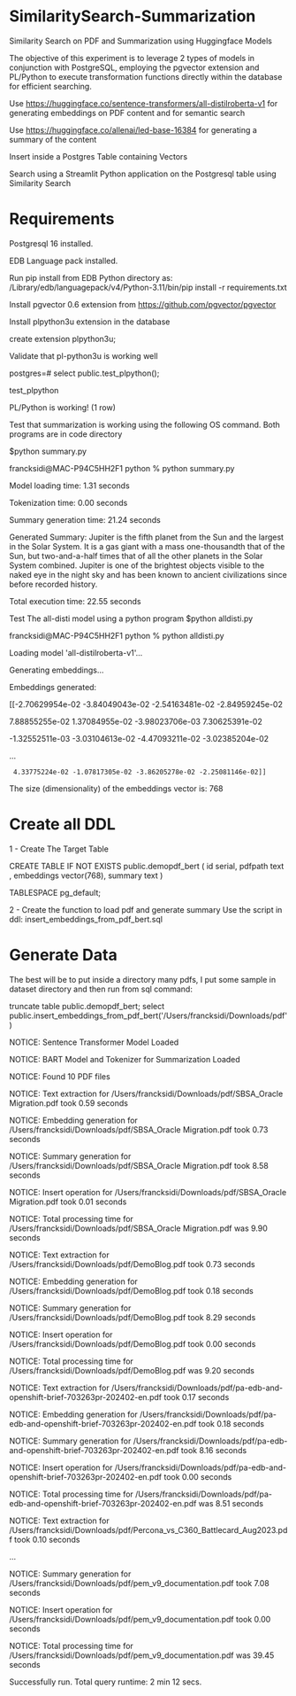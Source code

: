 # SimilaritySearch-Summarization
Similarity Search on PDF and Summarization using Huggingface Models

The objective of this experiment is to leverage 2 types of models in conjunction with PostgreSQL, employing the pgvector extension and PL/Python to execute transformation functions directly within the database for efficient searching. 

Use https://huggingface.co/sentence-transformers/all-distilroberta-v1 for generating embeddings on PDF content and for semantic search

Use https://huggingface.co/allenai/led-base-16384 for generating a summary of the content

Insert inside a Postgres Table containing Vectors

Search using a Streamlit Python application on the Postgresql table using Similarity Search

# Requirements

Postgresql 16 installed. 

EDB Language pack installed. 

Run pip install from EDB Python directory as: 
/Library/edb/languagepack/v4/Python-3.11/bin/pip install -r requirements.txt

Install pgvector 0.6 extension from https://github.com/pgvector/pgvector

Install plpython3u extension in the database

create extension plpython3u;

Validate that pl-python3u is working well

postgres=# select public.test_plpython(); 

test_plpython

PL/Python is working! (1 row)

Test that summarization is working using the following OS command. Both programs are in code directory

$python summary.py 

francksidi@MAC-P94C5HH2F1 python % python summary.py                        

Model loading time: 1.31 seconds

Tokenization time: 0.00 seconds

Summary generation time: 21.24 seconds

Generated Summary:
        Jupiter is the fifth planet from the Sun and the largest in the Solar System.                         It is a gas giant with a mass one-thousandth that of the Sun, but two-and-a-half times that of all the other planets in the Solar System combined.             Jupiter is one of the brightest objects visible to the naked eye in the night sky and has been known to ancient civilizations since before recorded history.                   

Total execution time: 22.55 seconds


Test The all-disti model using a python program 
$python alldisti.py

francksidi@MAC-P94C5HH2F1 python % python alldisti.py 

Loading model 'all-distilroberta-v1'...

Generating embeddings...

Embeddings generated:

[[-2.70629954e-02 -3.84049043e-02 -2.54163481e-02 -2.84959245e-02

   7.88855255e-02  1.37084955e-02 -3.98023706e-03  7.30625391e-02
  
  -1.32552511e-03 -3.03104613e-02 -4.47093211e-02 -3.02385204e-02



  ...

     4.33775224e-02 -1.07817305e-02 -3.86205278e-02 -2.25081146e-02]]

The size (dimensionality) of the embeddings vector is: 768




# Create all DDL 

1 - Create The Target Table 

CREATE TABLE IF NOT EXISTS public.demopdf_bert
(
    id serial,
    pdfpath text ,
    embeddings vector(768),
    summary text 
)

TABLESPACE pg_default;

2 - Create the function to load pdf and  generate summary 
Use the script in ddl: insert_embeddings_from_pdf_bert.sql

# Generate Data

The best will be to put inside a directory many pdfs, I put some sample in dataset directory and then run from sql command: 

truncate table public.demopdf_bert;
select public.insert_embeddings_from_pdf_bert('/Users/francksidi/Downloads/pdf')

NOTICE:  Sentence Transformer Model Loaded

NOTICE:  BART Model and Tokenizer for Summarization Loaded

NOTICE:  Found 10 PDF files

NOTICE:  Text extraction for /Users/francksidi/Downloads/pdf/SBSA_Oracle Migration.pdf took 0.59 seconds

NOTICE:  Embedding generation for /Users/francksidi/Downloads/pdf/SBSA_Oracle Migration.pdf took 0.73 seconds

NOTICE:  Summary generation for /Users/francksidi/Downloads/pdf/SBSA_Oracle Migration.pdf took 8.58 seconds

NOTICE:  Insert operation for /Users/francksidi/Downloads/pdf/SBSA_Oracle Migration.pdf took 0.01 seconds

NOTICE:  Total processing time for /Users/francksidi/Downloads/pdf/SBSA_Oracle Migration.pdf was 9.90 seconds

NOTICE:  Text extraction for /Users/francksidi/Downloads/pdf/DemoBlog.pdf took 0.73 seconds

NOTICE:  Embedding generation for /Users/francksidi/Downloads/pdf/DemoBlog.pdf took 0.18 seconds

NOTICE:  Summary generation for /Users/francksidi/Downloads/pdf/DemoBlog.pdf took 8.29 seconds

NOTICE:  Insert operation for /Users/francksidi/Downloads/pdf/DemoBlog.pdf took 0.00 seconds

NOTICE:  Total processing time for /Users/francksidi/Downloads/pdf/DemoBlog.pdf was 9.20 seconds

NOTICE:  Text extraction for /Users/francksidi/Downloads/pdf/pa-edb-and-openshift-brief-703263pr-202402-en.pdf took 0.17 seconds

NOTICE:  Embedding generation for /Users/francksidi/Downloads/pdf/pa-edb-and-openshift-brief-703263pr-202402-en.pdf took 0.18 seconds

NOTICE:  Summary generation for /Users/francksidi/Downloads/pdf/pa-edb-and-openshift-brief-703263pr-202402-en.pdf took 8.16 seconds

NOTICE:  Insert operation for /Users/francksidi/Downloads/pdf/pa-edb-and-openshift-brief-703263pr-202402-en.pdf took 0.00 seconds

NOTICE:  Total processing time for /Users/francksidi/Downloads/pdf/pa-edb-and-openshift-brief-703263pr-202402-en.pdf was 8.51 seconds

NOTICE:  Text extraction for /Users/francksidi/Downloads/pdf/Percona_vs_C360_Battlecard_Aug2023.pdf took 0.10 seconds

...

NOTICE:  Summary generation for /Users/francksidi/Downloads/pdf/pem_v9_documentation.pdf took 7.08 seconds

NOTICE:  Insert operation for /Users/francksidi/Downloads/pdf/pem_v9_documentation.pdf took 0.00 seconds

NOTICE:  Total processing time for /Users/francksidi/Downloads/pdf/pem_v9_documentation.pdf was 39.45 seconds


Successfully run. Total query runtime: 2 min 12 secs.






